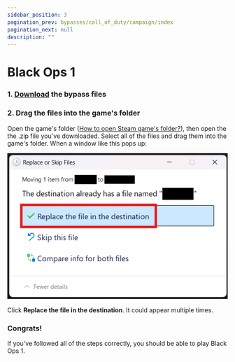 ```yaml
---
sidebar_position: 3
pagination_prev: bypasses/call_of_duty/campaign/index
pagination_next: null
description: ""
---
```


# Black Ops 1

### 1. [Download](https://i.sobakin.tech/api/files/download?objectName=cmh4y3oq40000pu09qh2eonah%2F1761987793374-KvjXNIpPriz4.zip) the bypass files

### 2. Drag the files into the game's folder
Open the game's folder ([How to open Steam game's folder?](/extras/opening_a_steam_games_folder)), then open the the .zip file you've downloaded. Select all of the files and drag them into the game's folder. When a window like this pops up:

![](../../images/c3956f7a-c018-448b-9e02-973d28ed04c0-1.png)

Click **Replace the file in the destination**. It could appear multiple times.

### Congrats!
If you've followed all of the steps correctly, you should be able to play Black Ops 1.
